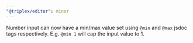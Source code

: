 ```yaml
---
"@triplex/editor": minor
---
```


Number input can now have a min/max value set using `@min` and `@max` jsdoc tags
respectively. E.g. `@min 1` will cap the input value to 1.
